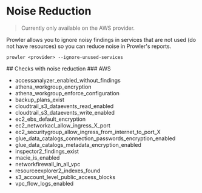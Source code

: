 # Noise Reduction

> Currently only available on the AWS provider.

Prowler allows you to ignore noisy findings in services that are not used (do not have resources) so you can reduce noise in Prowler's reports.

```console
prowler <provider> --ignore-unused-services
```

## Checks with noise reduction
### AWS
  - accessanalyzer_enabled_without_findings
  - athena_workgroup_encryption
  - athena_workgroup_enforce_configuration
  - backup_plans_exist
  - cloudtrail_s3_dataevents_read_enabled
  - cloudtrail_s3_dataevents_write_enabled
  - ec2_ebs_default_encryption
  - ec2_networkacl_allow_ingress_X_port
  - ec2_securitygroup_allow_ingress_from_internet_to_port_X
  - glue_data_catalogs_connection_passwords_encryption_enabled
  - glue_data_catalogs_metadata_encryption_enabled
  - inspector2_findings_exist
  - macie_is_enabled
  - networkfirewall_in_all_vpc
  - resourceexplorer2_indexes_found
  - s3_account_level_public_access_blocks
  - vpc_flow_logs_enabled
